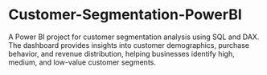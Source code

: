 # Customer-Segmentation-PowerBI
A Power BI project for customer segmentation analysis using SQL and DAX. The dashboard provides insights into customer demographics, purchase behavior, and revenue distribution, helping businesses identify high, medium, and low-value customer segments.
